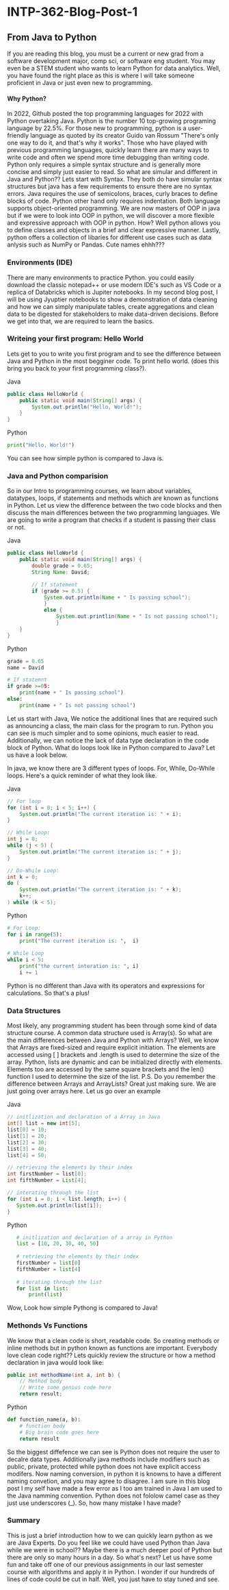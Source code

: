 # INTP-362-Blog-Post-1

## From Java to Python
If you are reading this blog, you must be a current or new grad from a software development major, comp sci, or software eng student. You may even be a STEM student who wants to learn Python for data analytics. Well, you have found the right place as this is where I will take someone proficient in Java or just even new to programming.

#### Why Python? 
In 2022, Github posted the top programming languages for 2022 with Python overtaking Java. Python is the number 10 top-growing programing language by 22.5%. For those new to programming, python is a user-friendly language as quoted by its creator Guido van Rossum "There's only one way to do it, and that's why it works". Those who have played with previous programming languages, quickly learn there are many ways to write code and often we spend more time debugging than writing code. Python only requires a simple syntax structure and is generally more concise and simply just easier to read.
So what are simular and different in Java and Python??
Lets start with Syntax. They both do have simular syntax structures but java has a few requirements to ensure there are no syntax errors. Java requires the use of semicolons, braces, curly braces to define blocks of code. Python other hand only requires indentation. 
Both language supports object-oriented programming. We are now masters of OOP in java but if we were to look into OOP in python, we will discover a more flexible and expressive approach with OOP in python. How? Well python allows you to define classes and objects in a brief and clear expressive manner. 
Lastly, python offers a collection of libaries for different use cases such as data anlysis such as NumPy or Pandas. Cute names ehhh??? 

### Environments (IDE)
There are many environments to practice Python. you could easily download the classic notepad++ or use modern IDE's such as VS Code or a replica of Databricks which is Jupiter notebooks. In my second blog post, I will be using Jyuptier notebooks to show a demonstration of data cleaning and how we can simply manipulate tables, create aggregations and clean data to be digested for stakeholders to make data-driven decisions. Before we get into that, we are required to learn the basics. 

### Writeing your first program: Hello World
Lets get to you to write you first program and to see the difference between Java and Python in the most begginer code. To print hello world. (does this bring you back to your first programming class?).

Java
```java
public class HelloWorld {
    public static void main(String[] args) {
        System.out.println("Hello, World!");
    }
}
```

Python
```python
print("Hello, World!")
```

You can see how simple python is compared to Java is.

### Java and Python comparision
So in our Intro to programming courses, we learn about variables, datatypes, loops, if statements and methods which are known as functions in Python. Let us view the difference between the two code blocks and then discuss the main differences between the two programming languages.
We are going to write a program that checks if a student is passing their class or not.

Java
```Java
public class HelloWorld {
    public static void main(String[] args) {
        double grade = 0.65;
        String Name: David;

        // If statement
        if (grade >= 0.5) {
            System.out.println(Name + " Is passing school");
            } 
            else {
                System.out.printlin(Name + " Is not passing school");
                }
    }
}
```
Python
```Python
grade = 0.65
name = David

# If statemnt
if grade >=05:
    print(name + " Is passing school")
else:
    print(name + " Is not passing school")
```
Let us start with Java, We notice the additional lines that are required such as announcing a class, the main class for the program to run. Python you can see is much simpler and to some opinions, much easier to read. Additionally, we can notice the lack of data type declaration in the code block of Python. 
What do loops look like in Python compared to Java? Let us have a look below.

In java, we know there are 3 different types of loops. For, While, Do-While loops. Here's a quick reminder of what they look like.

Java
```Java
// For loop
for (int i = 0; i < 5; i++) {
    System.out.println("The current iteration is: " + i);
}

// While Loop:
int j = 0;
while (j < 5) {
    System.out.println("The current iteration is: " + j);
}

// Do-While Loop:
int k = 0;
do (
    System.out.println("The current iteration is: " + k);
    k++;
) while (k < 5);
```

Python
```Python
# For Loop:
for i in range(5):
    print("The current iteration is: ",  i)
    
# While Loop
while i < 5:
    print("the current interation is: ", i)
    i += 1
```

Python is no different than Java with its operators and expressions for calculations. So that's a plus!

### Data Structures
Most likely, any programming student has been through some kind of data structure course. A common data structure used is Array(s). So what are the main differences between Java and Python with Arrays? Well, we know that Arrays are fixed-sized and require explicit initiation. The elements are accessed using [ ] brackets and .length is used to determine the size of the array. Python, lists are dynamic and can be initialized directly with elements. Elements too are accessed by the same square brackets and the len() function I used to determine the size of the list. 
P.S. Do you remember the difference between Arrays and ArrayLists? Great just making sure. We are just going over arrays here.
 Let us go over an example
 
 Java
 ```Java
 // initlization and declaration of a Array in Java
 int[] list = new int[5];
 list[0] = 10;
 list[1] = 20;
 list[2] = 30;
 list[3] = 40;
 list[4] = 50;
 
 // retrieving the elements by their index
 int firstNumber = list[0];
 int fifthNumber = List[4];
 
 // interating through the list
 for (int i = 0; i < list.length; i++) {
    System.out.println(list[i]);
 }
 ```
 
 Python
 ```Python
    # initlization and declaration of a array in Python
    list = [10, 20, 30, 40, 50]
    
    # retrieving the elements by their index
    firstNumber = list[0]
    fifthNumber = list[4]
    
    # iterating through the list
    for list in list:
        print(list)    
 ```
 
 Wow, Look how simple Pythong is compared to Java!
 
### Methonds Vs Functions
We know that a clean code is short, readable code. So creating methods or inline methods but in python known as functions are important. Everybody love clean code right??
Lets quickly review the structure or how a method declaration in java would look like:
```Java
public int methodName(int a, int b) {
    // Method body
    // Write some genius code here
    return result;
```

Python
```Python
def function_name(a, b):
    # function body
    # Big brain code goes here
    return result
```
 
 So the biggest diffefence we can see is Python does not require the user to decalre data types. Additionally java methods include modifiers such as public, private, protected while python does not have explicit access modifers. Now naming conversion, in python it is knowns to have a different naming convetion, and you may agree to disagree. I am sure in this blog post I my self have made a few error as I too am trained in Java I am used to the Java namming convention. Python does not fololow camel case as they just use underscores (_). So, how many mistake I have made?
 
### Summary
This is just a brief introduction how to we can quickly learn python as we are Java Experts. Do you feel like we could have used Python than Java while we were in school?? Maybe there is a much deeper pool of Python but there are only so many hours in a day. So what's next? Let us have some fun and take off one of our previous assignments in our last semester course with algorithms and apply it in Python. I wonder if our hundreds of lines of code could be cut in half. Well, you just have to stay tuned and see.
